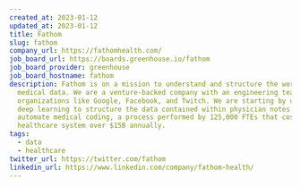 ```yaml
---
created_at: 2023-01-12
updated_at: 2023-01-12
title: Fathom
slug: fathom
company_url: https://fathomhealth.com/
job_board_url: https://boards.greenhouse.io/fathom
job_board_provider: greenhouse
job_board_hostname: fathom
description: Fathom is on a mission to understand and structure the world’s
  medical data. We are a venture-backed company with an engineering team out of
  organizations like Google, Facebook, and Twitch. We are starting by using NLP
  deep learning to structure the data contained within physician notes to
  automate medical coding, a process performed by 125,000 FTEs that costs the US
  healthcare system over $15B annually.
tags:
  - data
  - healthcare
twitter_url: https://twitter.com/fathom
linkedin_url: https://www.linkedin.com/company/fathom-health/
---
```

